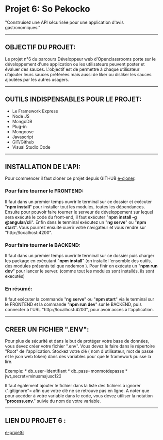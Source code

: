 # Projet 6: So Pekocko

"Construisez une API sécurisée pour une application d'avis gastronomiques."

---------------

## OBJECTIF DU PROJET:

Le projet n°6 du parcours Développeur web d'Openclassrooms porte sur le développement d'une application ou les utilisateurs peuvent poster et évaluer des sauces. L'objectif est de permettre à chaque utilisateur d’ajouter leurs sauces préférées mais aussi de liker ou disliker les sauces ajoutées par les autres usagers.

---------------
## OUTILS INDISPENSABLES POUR LE PROJET:
* Le Framework Express  
* Node JS  
* MongoDB 
* Plug-in 
* Mongoose 
* Javascript 
* GIT/Github 
* Visual Studio Code

---------------
## INSTALLATION DE L'API:

Pour commencer il faut cloner ce projet depuis GITHUB [e-cloner](https://github.com/OpenClassrooms-Student-Center/dwj-projet6).

### Pour faire tourner le FRONTEND: 
Il faut dans un premier temps ouvrir le terminal sur ce dossier et exécuter "__npm install__" pour installer tout les modules, toutes les dépendances. Ensuite pour pouvoir faire tourner le serveur de développement sur lequel sera exécuté le code du front-end, il faut exécuter "__npm install -g @angular/cli__". Enfin dans le terminal exécutez un "__ng serve__" ou "__npm start__". Vous pourrez ensuite ouvrir votre navigateur et vous rendre sur "http://localhost:4200".

### Pour faire tourner le BACKEND: 
Il faut dans un premier temps ouvrir le terminal sur ce dossier puis charger les package en exécutant "__npm install__" (on installe l'ensemble des outils, des modules présents tel que nodemon ). Pour finir on exécute un "__npm run dev__" pour lancer le server. (comme tout les modules sont installés, ils sont executés)

### En résumé:
Il faut exécuter la commande "__ng serve__" ou "__npm start__" via le terminal sur le FRONTEND et la commande "__npm run dev__" sur le BACKEND, puis connecter à l'URL "http://localhost:4200", pour avoir accès à l'application.

--------------
## CREER UN FICHIER ".ENV":

Pour plus de sécurité et dans le but de protéger votre base de données, vous devez créer votre fichier ".env". Vous devez le faire dans le répertoire "Root" de l'application. Stockez votre clé ( nom d'utilisateur, mot de passe et le json web token) dans des variables pour que le framework puisse la lire.

Exemple: * db_user=identifiant  *  db_pass=monmotdepasse  *  jwt_secret=minusmajusc123

Il faut également ajouter le fichier dans la liste des fichiers à ignorer (".gitignore"= afin que votre clé ne se retrouve pas en ligne. A noter que pour accéder à votre variable dans le code, vous devez utiliser la notation "__process.env__." suivie du nom de votre variable.

--------------
## LIEN DU PROJET 6 :
[e-projet6](https://openclassrooms.com/fr/projects/676/assignment)